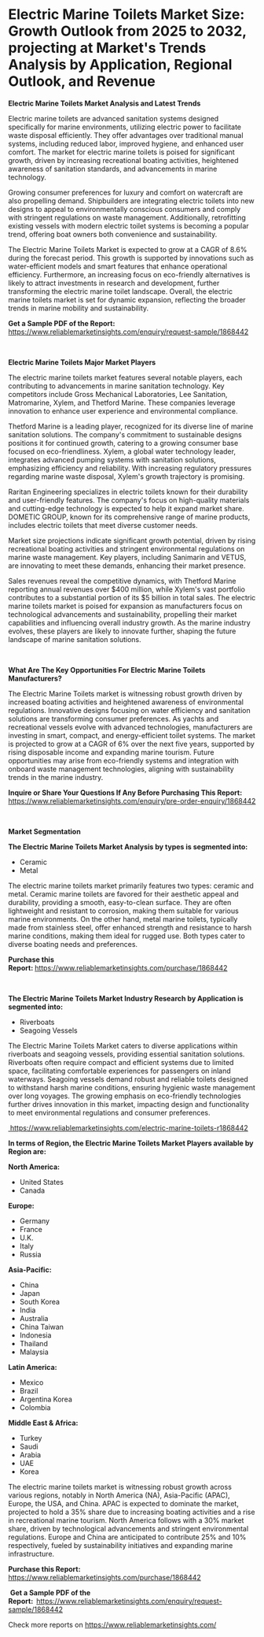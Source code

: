 <p><h1>Electric Marine Toilets Market Size: Growth Outlook from 2025 to 2032, projecting at Market's Trends Analysis by Application, Regional Outlook, and Revenue</h1></p><p><strong>Electric Marine Toilets Market Analysis and Latest Trends</strong></p>
<p><p>Electric marine toilets are advanced sanitation systems designed specifically for marine environments, utilizing electric power to facilitate waste disposal efficiently. They offer advantages over traditional manual systems, including reduced labor, improved hygiene, and enhanced user comfort. The market for electric marine toilets is poised for significant growth, driven by increasing recreational boating activities, heightened awareness of sanitation standards, and advancements in marine technology.</p><p>Growing consumer preferences for luxury and comfort on watercraft are also propelling demand. Shipbuilders are integrating electric toilets into new designs to appeal to environmentally conscious consumers and comply with stringent regulations on waste management. Additionally, retrofitting existing vessels with modern electric toilet systems is becoming a popular trend, offering boat owners both convenience and sustainability.</p><p>The Electric Marine Toilets Market is expected to grow at a CAGR of 8.6% during the forecast period. This growth is supported by innovations such as water-efficient models and smart features that enhance operational efficiency. Furthermore, an increasing focus on eco-friendly alternatives is likely to attract investments in research and development, further transforming the electric marine toilet landscape. Overall, the electric marine toilets market is set for dynamic expansion, reflecting the broader trends in marine mobility and sustainability.</p></p>
<p><strong>Get a Sample PDF of the Report:&nbsp;</strong> <a href="https://www.reliablemarketinsights.com/enquiry/request-sample/1868442?utm_campaign=2285&utm_medium=2&utm_source=Github&utm_content=ia&utm_term=16022025&utm_id=electric-marine-toilets">https://www.reliablemarketinsights.com/enquiry/request-sample/1868442</a></p>
<p>&nbsp;</p>
<p><strong>Electric Marine Toilets Major Market Players</strong></p>
<p><p>The electric marine toilets market features several notable players, each contributing to advancements in marine sanitation technology. Key competitors include Gross Mechanical Laboratories, Lee Sanitation, Matromarine, Xylem, and Thetford Marine. These companies leverage innovation to enhance user experience and environmental compliance.</p><p>Thetford Marine is a leading player, recognized for its diverse line of marine sanitation solutions. The company's commitment to sustainable designs positions it for continued growth, catering to a growing consumer base focused on eco-friendliness. Xylem, a global water technology leader, integrates advanced pumping systems with sanitation solutions, emphasizing efficiency and reliability. With increasing regulatory pressures regarding marine waste disposal, Xylem's growth trajectory is promising.</p><p>Raritan Engineering specializes in electric toilets known for their durability and user-friendly features. The company's focus on high-quality materials and cutting-edge technology is expected to help it expand market share. DOMETIC GROUP, known for its comprehensive range of marine products, includes electric toilets that meet diverse customer needs.</p><p>Market size projections indicate significant growth potential, driven by rising recreational boating activities and stringent environmental regulations on marine waste management. Key players, including Sanimarin and VETUS, are innovating to meet these demands, enhancing their market presence.</p><p>Sales revenues reveal the competitive dynamics, with Thetford Marine reporting annual revenues over $400 million, while Xylem's vast portfolio contributes to a substantial portion of its $5 billion in total sales. The electric marine toilets market is poised for expansion as manufacturers focus on technological advancements and sustainability, propelling their market capabilities and influencing overall industry growth. As the marine industry evolves, these players are likely to innovate further, shaping the future landscape of marine sanitation solutions.</p></p>
<p>&nbsp;</p>
<p><strong>What Are The Key Opportunities For Electric Marine Toilets Manufacturers?</strong></p>
<p><p>The Electric Marine Toilets market is witnessing robust growth driven by increased boating activities and heightened awareness of environmental regulations. Innovative designs focusing on water efficiency and sanitation solutions are transforming consumer preferences. As yachts and recreational vessels evolve with advanced technologies, manufacturers are investing in smart, compact, and energy-efficient toilet systems. The market is projected to grow at a CAGR of 6% over the next five years, supported by rising disposable income and expanding marine tourism. Future opportunities may arise from eco-friendly systems and integration with onboard waste management technologies, aligning with sustainability trends in the marine industry.</p></p>
<p><strong>Inquire or Share Your Questions If Any Before Purchasing This Report:</strong> <a href="https://www.reliablemarketinsights.com/enquiry/pre-order-enquiry/1868442?utm_campaign=2285&utm_medium=2&utm_source=Github&utm_content=ia&utm_term=16022025&utm_id=electric-marine-toilets">https://www.reliablemarketinsights.com/enquiry/pre-order-enquiry/1868442</a></p>
<p>&nbsp;</p>
<p><strong>Market Segmentation</strong></p>
<p><strong>The Electric Marine Toilets Market Analysis by types is segmented into:</strong></p>
<p><ul><li>Ceramic</li><li>Metal</li></ul></p>
<p><p>The electric marine toilets market primarily features two types: ceramic and metal. Ceramic marine toilets are favored for their aesthetic appeal and durability, providing a smooth, easy-to-clean surface. They are often lightweight and resistant to corrosion, making them suitable for various marine environments. On the other hand, metal marine toilets, typically made from stainless steel, offer enhanced strength and resistance to harsh marine conditions, making them ideal for rugged use. Both types cater to diverse boating needs and preferences.</p></p>
<p><strong>Purchase this Report:&nbsp;</strong><a href="https://www.reliablemarketinsights.com/purchase/1868442?utm_campaign=2285&utm_medium=2&utm_source=Github&utm_content=ia&utm_term=16022025&utm_id=electric-marine-toilets">https://www.reliablemarketinsights.com/purchase/1868442</a></p>
<p>&nbsp;</p>
<p><strong>The Electric Marine Toilets Market Industry Research by Application is segmented into:</strong></p>
<p><ul><li>Riverboats</li><li>Seagoing Vessels</li></ul></p>
<p><p>The Electric Marine Toilets Market caters to diverse applications within riverboats and seagoing vessels, providing essential sanitation solutions. Riverboats often require compact and efficient systems due to limited space, facilitating comfortable experiences for passengers on inland waterways. Seagoing vessels demand robust and reliable toilets designed to withstand harsh marine conditions, ensuring hygienic waste management over long voyages. The growing emphasis on eco-friendly technologies further drives innovation in this market, impacting design and functionality to meet environmental regulations and consumer preferences.</p></p>
<p><a href="https://www.reliablemarketinsights.com/electric-marine-toilets-r1868442?utm_campaign=2285&utm_medium=2&utm_source=Github&utm_content=ia&utm_term=16022025&utm_id=electric-marine-toilets">&nbsp;https://www.reliablemarketinsights.com/electric-marine-toilets-r1868442</a></p>
<p><strong>In terms of Region, the Electric Marine Toilets Market Players available by Region are:</strong></p>
<p>
    <p> <strong> North America: </strong>
        <ul>
            <li>United States</li>
            <li>Canada</li>
        </ul>
        </p> 
    <p> <strong> Europe: </strong>
        <ul>
            <li>Germany</li>
            <li>France</li>
            <li>U.K.</li>
            <li>Italy</li>
            <li>Russia</li>
        </ul>
        </p> 
    <p> <strong> Asia-Pacific: </strong>
        <ul>
            <li>China</li>
            <li>Japan</li>
            <li>South Korea</li>
            <li>India</li>
            <li>Australia</li>
            <li>China Taiwan</li>
            <li>Indonesia</li>
            <li>Thailand</li>
            <li>Malaysia</li>
        </ul>
        </p> 
    <p> <strong> Latin America: </strong>
        <ul>
            <li>Mexico</li>
            <li>Brazil</li>
            <li>Argentina Korea</li>
            <li>Colombia</li>
        </ul>
        </p> 
    <p> <strong> Middle East & Africa: </strong>
        <ul>
            <li>Turkey</li>
            <li>Saudi</li>
            <li>Arabia</li>
            <li>UAE</li>
            <li>Korea</li>
        </ul>
    </p>
    </p>
<p><p>The electric marine toilets market is witnessing robust growth across various regions, notably in North America (NA), Asia-Pacific (APAC), Europe, the USA, and China. APAC is expected to dominate the market, projected to hold a 35% share due to increasing boating activities and a rise in recreational marine tourism. North America follows with a 30% market share, driven by technological advancements and stringent environmental regulations. Europe and China are anticipated to contribute 25% and 10% respectively, fueled by sustainability initiatives and expanding marine infrastructure.  </p></p>
<p><strong>Purchase this Report: </strong><a href="https://www.reliablemarketinsights.com/purchase/1868442?utm_campaign=2285&utm_medium=2&utm_source=Github&utm_content=ia&utm_term=16022025&utm_id=electric-marine-toilets">https://www.reliablemarketinsights.com/purchase/1868442</a></p>
<p>&nbsp;<strong>Get a Sample PDF of the Report:&nbsp;&nbsp;</strong><a href="https://www.reliablemarketinsights.com/enquiry/request-sample/1868442?utm_campaign=2285&utm_medium=2&utm_source=Github&utm_content=ia&utm_term=16022025&utm_id=electric-marine-toilets">https://www.reliablemarketinsights.com/enquiry/request-sample/1868442</a></p>
<p><strong></strong></p>
<p>Check more reports on <a href="https://www.reliablemarketinsights.com/?utm_campaign=2285&utm_medium=2&utm_source=Github&utm_content=ia&utm_term=16022025&utm_id=electric-marine-toilets">https://www.reliablemarketinsights.com/</a></p>